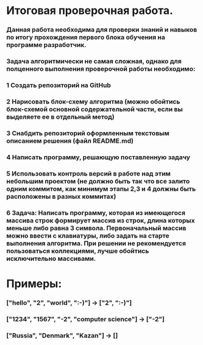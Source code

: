 # Итоговая проверочная работа.

### Данная работа необходима для проверки знаний и навыков по итогу прохождения первого блока обучения на программе разработчик. 

### Задача алгоритмически не самая сложная, однако для полценного выполнения проверочной работы необходимо:

### 1 Создать репозиторий на GitHub
### 2 Нарисовать блок-схему алгоритма (можно обойтись блок-схемой основной содержательной части, если вы выделяете ее в отдельный метод)
### 3 Снабдить репозиторий оформленным текстовым описанием решения (файл README.md)
### 4 Написать программу, решающую поставленную задачу
### 5 Использовать контроль версий в работе над этим небольшим проектом (не должно быть так что все залито одним коммитом, как минимум этапы 2,3 и 4 должны быть расположены в разных коммитах)
### 6 Задача: Написать программу, которая из имеющегося массива строк формирует массив из строк, длина которых меньше либо равна 3 символа. Первоначальный массив можно ввести с клавиатуры, либо задать на старте выполнения алгоритма. При решении не рекомендуется пользоваться коллекциями, лучше обойтись исключительно массивами.

# Примеры:

### ["hello", "2", "world", ":-)"] -> ["2", ":-)"]

### ["1234", "1567", "-2", "computer science"] -> ["-2"]

### ["Russia", "Denmark", "Kazan"] -> []